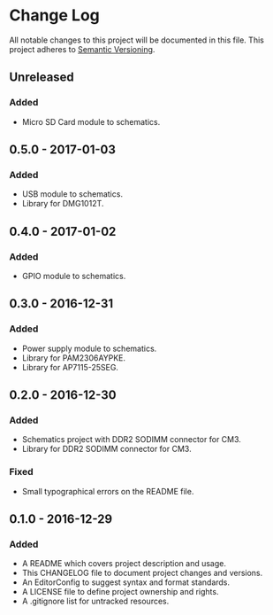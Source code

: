 # Change Log

All notable changes to this project will be documented in this file. This
project adheres to [Semantic Versioning](http://semver.org).

## Unreleased

### Added

  - Micro SD Card module to schematics.

## 0.5.0 - 2017-01-03

### Added

  - USB module to schematics.
  - Library for DMG1012T.

## 0.4.0 - 2017-01-02

### Added

  - GPIO module to schematics.

## 0.3.0 - 2016-12-31

### Added

  - Power supply module to schematics.
  - Library for PAM2306AYPKE.
  - Library for AP7115-25SEG.

## 0.2.0 - 2016-12-30

### Added

  - Schematics project with DDR2 SODIMM connector for CM3.
  - Library for DDR2 SODIMM connector for CM3.

### Fixed

  - Small typographical errors on the README file.

## 0.1.0 - 2016-12-29

### Added

  - A README which covers project description and usage.
  - This CHANGELOG file to document project changes and versions.
  - An EditorConfig to suggest syntax and format standards.
  - A LICENSE file to define project ownership and rights.
  - A .gitignore list for untracked resources.
